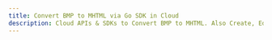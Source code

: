 ---title: Convert BMP to MHTML via Go SDK in Clouddescription: Cloud APIs & SDKs to Convert BMP to MHTML. Also Create, Edit & Render Microsoft Word & OpenOffice documents in the Cloud.---